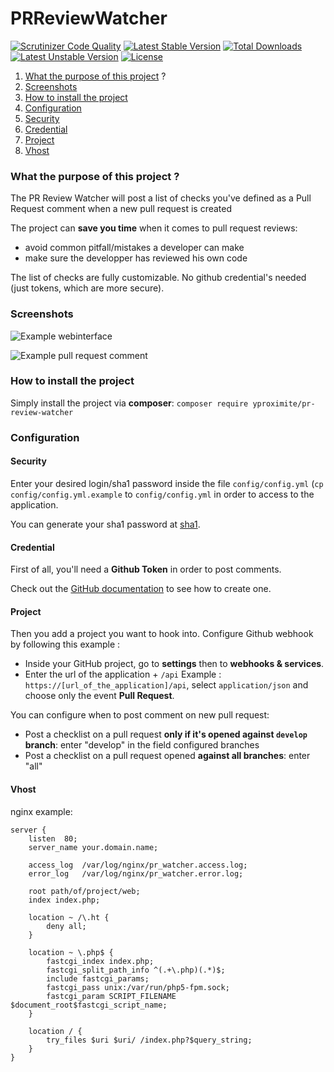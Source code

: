 # PRReviewWatcher

[![Scrutinizer Code Quality](https://scrutinizer-ci.com/g/Yproximite/PRReviewWatcher/badges/quality-score.png?b=master)](https://scrutinizer-ci.com/g/Yproximite/PRReviewWatcher/?branch=master)
[![Latest Stable Version](https://poser.pugx.org/yproximite/pr-review-watcher/v/stable)](https://packagist.org/packages/yproximite/pr-review-watcher) [![Total Downloads](https://poser.pugx.org/yproximite/pr-review-watcher/downloads)](https://packagist.org/packages/yproximite/pr-review-watcher) [![Latest Unstable Version](https://poser.pugx.org/yproximite/pr-review-watcher/v/unstable)](https://packagist.org/packages/yproximite/pr-review-watcher) [![License](https://poser.pugx.org/yproximite/pr-review-watcher/license)](https://packagist.org/packages/yproximite/pr-review-watcher)

1. [What the purpose of this project](#what-the-purpose-of-this-project-) ?
2. [Screenshots](#screenshots)
3. [How to install the project](#how-to-install-the-project)
4. [Configuration](#configuration)
  1. [Security](#security)
  2. [Credential](#credential)
  3. [Project](#project)
  4. [Vhost](#vhost)

### What the purpose of this project ?
The PR Review Watcher will post a list of checks you've defined as a Pull Request comment when a new pull request is created

The project can **save you time** when it comes to pull request reviews:

* avoid common pitfall/mistakes a developer can make
* make sure the developper has reviewed his own code

The list of checks are fully customizable. No github credential's needed (just tokens, which are more secure).

### Screenshots

![Example webinterface](http://i.imgur.com/zsnuTV0.png)

![Example pull request comment](http://i.imgur.com/mcRPRCU.png)

### How to install the project

Simply install the project via **composer**: `composer require yproximite/pr-review-watcher`

### Configuration

#### Security

Enter your desired login/sha1 password inside the file `config/config.yml` (`cp config/config.yml.example` to `config/config.yml` in order to access to the application.

You can generate your sha1 password at [sha1](http://www.sha1-online.com/).

#### Credential

First of all, you'll need a **Github Token** in order to post comments.

Check out the [GitHub documentation](https://help.github.com/articles/creating-an-access-token-for-command-line-use/) to see how to create one.

#### Project

Then you add a project you want to hook into.
Configure Github webhook by following this example : 

* Inside your GitHub project, go to **settings** then to **webhooks & services**.
* Enter the url of the application + `/api`  Example : `https://[url_of_the_application]/api`, select `application/json` and choose only the event **Pull Request**.

You can configure when to post comment on new pull request:

* Post a checklist on a pull request **only if it's opened against `develop` branch**: enter "develop" in the field configured branches
* Post a checklist on a pull request opened **against all branches**: enter "all"

#### Vhost
nginx example: 

    server {
    	listen	80;
    	server_name your.domain.name;
     
    	access_log	/var/log/nginx/pr_watcher.access.log;
    	error_log	/var/log/nginx/pr_watcher.error.log;
     
    	root path/of/project/web;
    	index index.php;
    
    	location ~ /\.ht {
    		deny all;
    	}
    
    	location ~ \.php$ {
    		fastcgi_index index.php;
       	 	fastcgi_split_path_info ^(.+\.php)(.*)$;
       		include fastcgi_params;
        	fastcgi_pass unix:/var/run/php5-fpm.sock;
       		fastcgi_param SCRIPT_FILENAME $document_root$fastcgi_script_name;	
     	}
    
    	location / { 
            try_files $uri $uri/ /index.php?$query_string;
        }
    }
